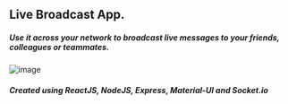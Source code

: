 ## Live Broadcast App.
##### Use it across your network to broadcast live messages to your friends, colleagues or teammates.
![image](https://i.ibb.co/TWRxcwC/Live-Broadcast.png)

##### Created using ReactJS, NodeJS, Express, Material-UI and Socket.io
